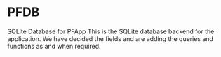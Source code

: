 PFDB
====

SQLite Database for PFApp
This is the SQLite database backend for the application. We have decided the fields and are adding the queries and functions as and when required.
